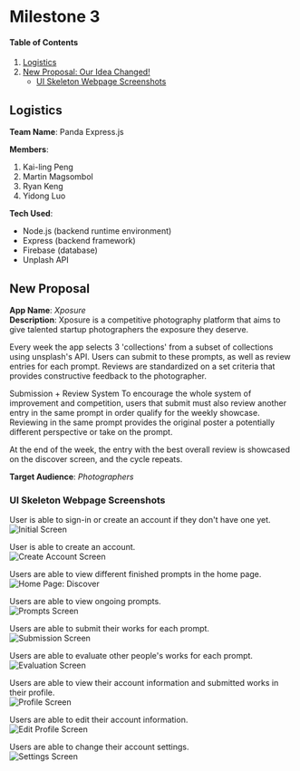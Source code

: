 # Milestone 3

#### Table of Contents
1. [Logistics](#Logistics)
3. [New Proposal: Our Idea Changed!](#NewProposal)
   - [UI Skeleton Webpage Screenshots](#Skeleton)

<a name="Logistics"></a>

## Logistics
**Team Name**: Panda Express.js<br>

**Members**:
1. Kai-ling Peng
2. Martin Magsombol
3. Ryan Keng
4. Yidong Luo

**Tech Used**:
* Node.js (backend runtime environment)
* Express (backend framework)
* Firebase (database)
* Unplash API

<a name="NewProposal"></a>

## New Proposal
**App Name**: *Xposure*<br>
**Description**:
Xposure is a competitive photography platform that aims to give talented startup photographers the exposure they deserve.

Every week the app selects 3 'collections' from a subset of collections using unsplash's API. Users can submit to these prompts, as well as review entries for each prompt. Reviews are standardized on a set criteria that provides constructive feedback to the photographer.

Submission + Review System
To encourage the whole system of improvement and competition, users that submit must also review another entry in the same prompt in order qualify for the weekly showcase. Reviewing in the same prompt provides the original poster a potentially different perspective or take on the prompt.

At the end of the week, the entry with the best overall review is showcased on the discover screen, and the cycle repeats.


**Target Audience**: *Photographers*

<a name="Skeleton"></a>

### UI Skeleton Webpage Screenshots
User is able to sign-in or create an account if they don't have one yet.<br>
![Initial Screen](milestones/assets/Xposure/index.png)<br>

User is able to create an account.<br>
![Create Account Screen](milestones/assets/Xposure/createAccount.png)<br>

Users are able to view different finished prompts in the home page.<br>
![Home Page: Discover](milestones/assets/Xposure/discover.png)<br>

Users are able to view ongoing prompts.<br>
![Prompts Screen](milestones/assets/Xposure/prompts.png)<br>

Users are able to submit their works for each prompt.<br>
![Submission Screen](milestones/assets/Xposure/submission.png)<br>

Users are able to evaluate other people's works for each prompt.<br>
![Evaluation Screen](milestones/assets/Xposure/evaluate.png)<br>

Users are able to view their account information and submitted works in their profile.<br>
![Profile Screen](milestones/assets/Xposure/profile.png)<br>

Users are able to edit their account information.<br>
![Edit Profile Screen](milestones/assets/Xposure/editProfile.png)<br>

Users are able to change their account settings.<br>
![Settings Screen](milestones/assets/Xposure/Settings.png)<br>
